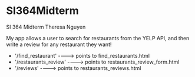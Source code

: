 # SI364Midterm

SI 364 Midterm
Theresa Nguyen

My app allows a user to search for restaurants from the YELP API, and then write a review for any restaurant they want!

* '/find_restaurant' ----> points to find_restaurants.html
* '/restaurants_review' ----> points to restaurants_review_form.html
* '/reviews' ----> points to restaurants_reviews.html
